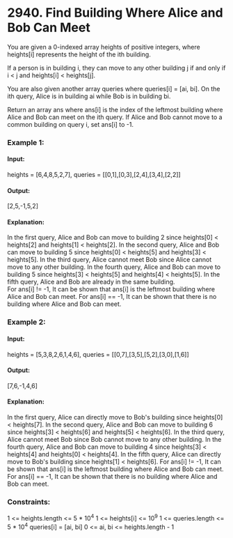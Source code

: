 # 2940. Find Building Where Alice and Bob Can Meet
You are given a 0-indexed array heights of positive integers, where heights[i] represents the height of the ith building.

If a person is in building i, they can move to any other building j if and only if i < j and heights[i] < heights[j].

You are also given another array queries where queries[i] = [ai, bi]. On the ith query, Alice is in building ai while Bob is in building bi.

Return an array ans where ans[i] is the index of the leftmost building where Alice and Bob can meet on the ith query. If Alice and Bob cannot move to a common building on query i, set ans[i] to -1.

### Example 1:
#### Input:
heights = [6,4,8,5,2,7], queries = [[0,1],[0,3],[2,4],[3,4],[2,2]]
#### Output:
[2,5,-1,5,2]
#### Explanation:
In the first query, Alice and Bob can move to building 2 since heights[0] < heights[2] and heights[1] < heights[2]. 
In the second query, Alice and Bob can move to building 5 since heights[0] < heights[5] and heights[3] < heights[5]. 
In the third query, Alice cannot meet Bob since Alice cannot move to any other building.
In the fourth query, Alice and Bob can move to building 5 since heights[3] < heights[5] and heights[4] < heights[5].
In the fifth query, Alice and Bob are already in the same building.  
For ans[i] != -1, It can be shown that ans[i] is the leftmost building where Alice and Bob can meet.
For ans[i] == -1, It can be shown that there is no building where Alice and Bob can meet.

### Example 2:
#### Input:
heights = [5,3,8,2,6,1,4,6], queries = [[0,7],[3,5],[5,2],[3,0],[1,6]]
#### Output:
[7,6,-1,4,6]
#### Explanation:
In the first query, Alice can directly move to Bob's building since heights[0] < heights[7].
In the second query, Alice and Bob can move to building 6 since heights[3] < heights[6] and heights[5] < heights[6].
In the third query, Alice cannot meet Bob since Bob cannot move to any other building.
In the fourth query, Alice and Bob can move to building 4 since heights[3] < heights[4] and heights[0] < heights[4].
In the fifth query, Alice can directly move to Bob's building since heights[1] < heights[6].
For ans[i] != -1, It can be shown that ans[i] is the leftmost building where Alice and Bob can meet.
For ans[i] == -1, It can be shown that there is no building where Alice and Bob can meet.

### Constraints:
1 <= heights.length <= 5 * $`10^4`$
1 <= heights[i] <= $`10^9`$
1 <= queries.length <= 5 * $`10^4`$
queries[i] = [ai, bi]
0 <= ai, bi <= heights.length - 1

